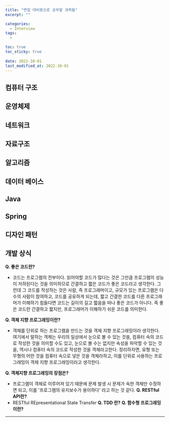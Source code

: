 ```yaml
---
title: "면접 대비용으로 공부할 과목들"
excerpt: ""

categories:
  - Interview
tags:
  - 

toc: true
toc_sticky: true
 
date: 2022-10-01
last_modified_at: 2022-10-01
---
```

## **컴퓨터 구조**

## **운영체제**

## **네트워크**

## **자료구조**

## **알고리즘**

## **데이터 베이스**

## **Java**

## **Spring**

## **디자인 패턴**





## **개발 상식**
**Q. 좋은 코드란?**
- 코드는 프로그램의 전부이다. 읽어야할 코드가 많다는 것은 그만큼 프로그램의 성능이 저하된다는 것을 의미하므로 간결하고 짧은 코드가 좋은 코드라고 생각한다. 그런데 그 코드를 작성하는 것은 사람, 즉 프로그래머이고, 규모가 있는 프로그램은 다수의 사람이 참여하고, 코드를 공유하게 되는데, 짧고 간결한 코드를 다른 프로그래머가 이해하기 힘들다면 코드는 길이의 길고 짧음을 떠나 좋은 코드가 아니다. 즉 좋은 코드란 간결하고 짧지만, 프로그래머가 이해하기 쉬운 코드를 의미한다.

**Q. 객체 지향 프로그래밍이란?**
- 객체를 단위로 하는 프로그램을 만드는 것을 객체 지향 프로그래밍이라 생각한다. 여기에서 말하는 객체는 우리의 일상에서 눈으로 볼 수 있는 것을, 컴퓨터 속의 코드로 작성한 것을 의미할 수도 있고, 눈으로 볼 수는 없지만 속성을 파악할 수 있는 것을, 역시나 컴퓨터 속의 코드로 작성한 것을 객체라고한다. 정리하자면, 유형 또는 무형의 어떤 것을 컴퓨터 속으로 넣은 것을 객체라하고, 이를 단위로 사용하는 프로그래밍이 객체 지향 프로그래밍이라고 생각한다.

**Q. 객체지향 프로그래밍의 장점은?**
- 프로그램이 객체로 이루어져 있기 때문에 문제 발생 시 문제가 속한 객체만 수정하면 되고, 이를 '프로그램의 유지보수가 용이하다' 라고 하는 것 같다.
**Q. RESTful API란?**
- RESTful REpresentational State Transfer
**Q. TDD 란?**
**Q. 함수형 프로그래밍이란?**
---
